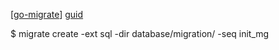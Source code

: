[[go-migrate](https://github.com/golang-migrate/migrate/blob/master/GETTING_STARTED.md)]
[guid](https://www.freecodecamp.org/news/database-migration-golang-migrate/)

$ migrate create -ext sql -dir database/migration/ -seq init_mg

